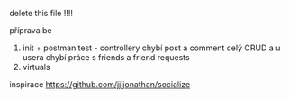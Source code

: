 delete this file !!!!

příprava be
1. init + postman test - controllery chybí post a comment celý CRUD a u usera chybí práce s friends a friend requests
2. virtuals



inspirace
https://github.com/jjjjonathan/socialize
